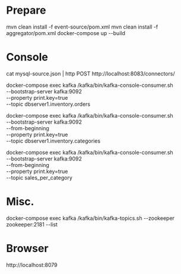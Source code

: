 # Prepare

mvn clean install -f event-source/pom.xml
mvn clean install -f aggregator/pom.xml
docker-compose up --build

# Console

cat mysql-source.json | http POST http://localhost:8083/connectors/

docker-compose exec kafka /kafka/bin/kafka-console-consumer.sh \
    --bootstrap-server kafka:9092 \
	--property print.key=true \
	--topic dbserver1.inventory.orders

docker-compose exec kafka /kafka/bin/kafka-console-consumer.sh \
    --bootstrap-server kafka:9092 \
	--from-beginning \
	--property print.key=true \
	--topic dbserver1.inventory.categories

docker-compose exec kafka /kafka/bin/kafka-console-consumer.sh \
    --bootstrap-server kafka:9092 \
	--from-beginning \
	--property print.key=true \
	--topic sales_per_category

# Misc.

docker-compose exec kafka /kafka/bin/kafka-topics.sh --zookeeper zookeeper:2181 --list

# Browser

http://localhost:8079
